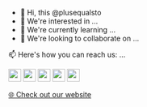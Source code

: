 - 👋 Hi, this @plusequalsto
- 👀 We're interested in ...
- 🌱 We're currently learning ...
- 💞️ We're looking to collaborate on ...


<p>📫 Here's how you can reach us: ...</p>
<p>
  <a href="https://www.twitter.com/plusequalsto"><img src="https://img.shields.io/badge/twitter-%231DA1F2.svg?&style=for-the-badge&logo=twitter&logoColor=white" height=25></a>
  <a href="https://www.linkedin.com/in/plusequalsto"><img src="https://img.shields.io/badge/linkedin-%230077B5.svg?&style=for-the-badge&logo=linkedin&logoColor=white" height=25></a>
  <a href="https://www.instagram.com/plusequalsto"><img src="https://img.shields.io/badge/instagram-%23E4405F.svg?&style=for-the-badge&logo=instagram&logoColor=white" height=25></a>
  <a href="https://medium.com/@plusequalsto"><img src="https://img.shields.io/badge/medium-%2312100E.svg?&style=for-the-badge&logo=medium&logoColor=white" height=25></a>
  <a href="https://dev.to/plusequalsto"><img src="https://img.shields.io/badge/DEV.TO-%230A0A0A.svg?&style=for-the-badge&logo=dev-dot-to&logoColor=white" height=25></a>
</p>

<p>
  <a href="https://www.plusequalsto.com" target="_blank" rel="noopener noreferrer">🌐 Check out our website</a>
</p>

<!---
plusequalsto/plusequalsto is a ✨ special ✨ repository because its `README.md` (this file) appears on your GitHub profile.
You can click the Preview link to take a look at your changes.
--->
